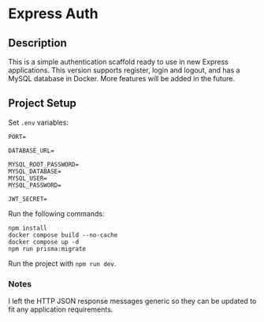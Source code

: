 # Express Auth

## Description
This is a simple authentication scaffold ready to use in new Express applications. This version supports register, login and logout, and has a MySQL database in Docker. More features will be added in the future.

## Project Setup
Set `.env` variables:
```dotenv
PORT=

DATABASE_URL=

MYSQL_ROOT_PASSWORD=
MYSQL_DATABASE=
MYSQL_USER=
MYSQL_PASSWORD=

JWT_SECRET=
```

Run the following commands:
```shell
npm install
docker compose build --no-cache
docker compose up -d
npm run prisma:migrate
```

Run the project with `npm run dev`.

### Notes
I left the HTTP JSON response messages generic so they can be updated to fit  any application requirements.

